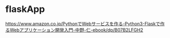 # flaskApp

https://www.amazon.co.jp/PythonでWebサービスを作る-Python3-Flaskで作るWebアプリケーション開発入門-中野-仁-ebook/dp/B07B2LFGH2
